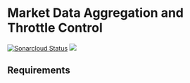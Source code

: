 # Market Data Aggregation and Throttle Control
[![Sonarcloud Status](https://sonarcloud.io/api/project_badges/measure?project=januslinhc_MarketDataProcessor&metric=alert_status)](https://sonarcloud.io/dashboard?id=januslinhc_MarketDataProcessor) [![](https://github.com/januslinhc/MarketDataProcessor/workflows/build/badge.svg)](https://github.com/januslinhc/MarketDataProcessor)

## Requirements
